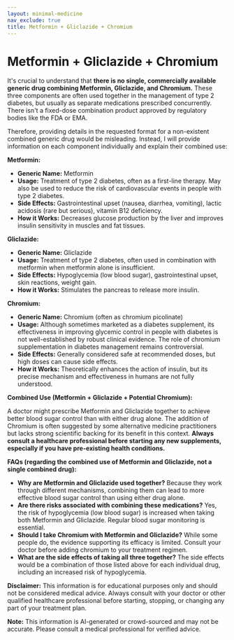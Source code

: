 ```yaml
---
layout: minimal-medicine
nav_exclude: true
title: Metformin + Gliclazide + Chromium
---
```


# Metformin + Gliclazide + Chromium

It's crucial to understand that **there is no single, commercially available generic drug combining Metformin, Gliclazide, and Chromium.**  These three components are often used together in the management of type 2 diabetes, but usually as separate medications prescribed concurrently.  There isn't a fixed-dose combination product approved by regulatory bodies like the FDA or EMA.

Therefore, providing details in the requested format for a non-existent combined generic drug would be misleading.  Instead, I will provide information on each component individually and explain their combined use:

**Metformin:**

* **Generic Name:** Metformin
* **Usage:** Treatment of type 2 diabetes, often as a first-line therapy.  May also be used to reduce the risk of cardiovascular events in people with type 2 diabetes.
* **Side Effects:** Gastrointestinal upset (nausea, diarrhea, vomiting), lactic acidosis (rare but serious), vitamin B12 deficiency.
* **How it Works:** Decreases glucose production by the liver and improves insulin sensitivity in muscles and fat tissues.


**Gliclazide:**

* **Generic Name:** Gliclazide
* **Usage:** Treatment of type 2 diabetes, often used in combination with metformin when metformin alone is insufficient.
* **Side Effects:** Hypoglycemia (low blood sugar), gastrointestinal upset, skin reactions, weight gain.
* **How it Works:** Stimulates the pancreas to release more insulin.


**Chromium:**

* **Generic Name:** Chromium (often as chromium picolinate)
* **Usage:** Although sometimes marketed as a diabetes supplement, its effectiveness in improving glycemic control in people with diabetes is not well-established by robust clinical evidence.  The role of chromium supplementation in diabetes management remains controversial.
* **Side Effects:** Generally considered safe at recommended doses, but high doses can cause side effects.
* **How it Works:**  Theoretically enhances the action of insulin, but its precise mechanism and effectiveness in humans are not fully understood.


**Combined Use (Metformin + Gliclazide + Potential Chromium):**

A doctor might prescribe Metformin and Gliclazide together to achieve better blood sugar control than with either drug alone.  The addition of Chromium is often suggested by some alternative medicine practitioners but lacks strong scientific backing for its benefit in this context.  **Always consult a healthcare professional before starting any new supplements, especially if you have pre-existing health conditions.**

**FAQs (regarding the combined use of Metformin and Gliclazide, not a single combined drug):**

* **Why are Metformin and Gliclazide used together?** Because they work through different mechanisms, combining them can lead to more effective blood sugar control than using either drug alone.
* **Are there risks associated with combining these medications?** Yes, the risk of hypoglycemia (low blood sugar) is increased when taking both Metformin and Gliclazide.  Regular blood sugar monitoring is essential.
* **Should I take Chromium with Metformin and Gliclazide?**  While some people do, the evidence supporting its efficacy is limited.  Consult your doctor before adding chromium to your treatment regimen.
* **What are the side effects of taking all three together?** The side effects would be a combination of those listed above for each individual drug, including an increased risk of hypoglycemia.

**Disclaimer:** This information is for educational purposes only and should not be considered medical advice. Always consult with your doctor or other qualified healthcare professional before starting, stopping, or changing any part of your treatment plan.


**Note:** This information is AI-generated or crowd-sourced and may not be accurate. Please consult a medical professional for verified advice.